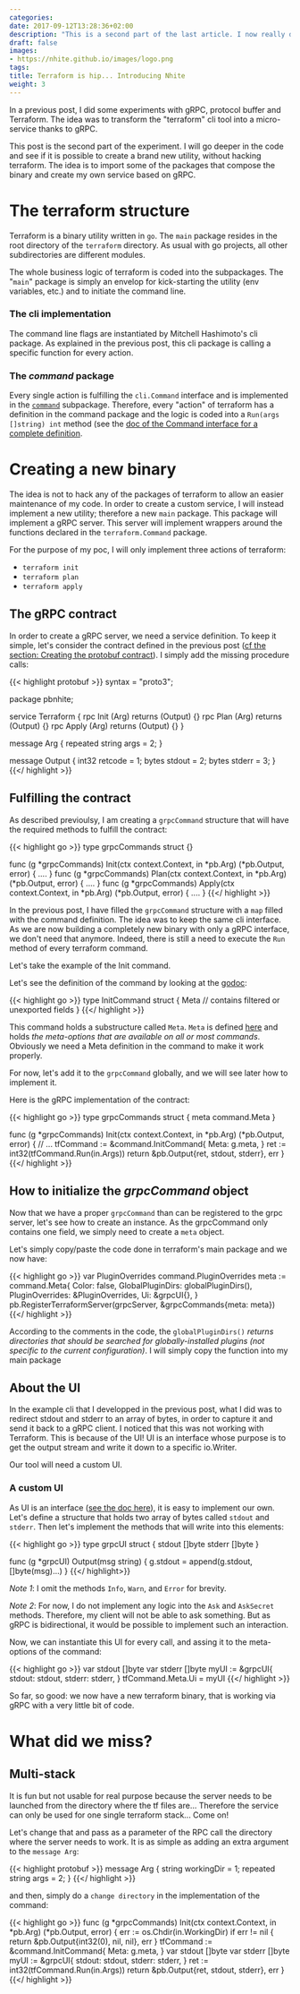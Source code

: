 ```yaml
---
categories:
date: 2017-09-12T13:28:36+02:00
description: "This is a second part of the last article. I now really dig into terraform. This article will explain how to use the Terraform sub-packages in order to create a brand new binary that acts as a gRPC server instead of a cli."
draft: false
images:
- https://nhite.github.io/images/logo.png
tags:
title: Terraform is hip... Introducing Nhite
weight: 3
---
```


In a previous post, I did some experiments with gRPC, protocol buffer and Terraform.
The idea was to transform the "terraform" cli tool into a micro-service thanks to gRPC.

This post is the second part of the experiment. I will go deeper in the code and see if it is possible
to create a brand new utility, without hacking terraform. The idea is to import some of the packages that compose the binary
and create my own service based on gRPC.

# The terraform structure

Terraform is a binary utility written in `go`.
The `main` package resides in the root directory of the `terraform` directory.
As usual with go projects, all other subdirectories are different modules.

The whole business logic of terraform is coded into the subpackages. The "`main`" package is simply an envelop for kick-starting the utility (env variables, etc.) and to initiate the command line.

### The cli implementation

The command line flags are instantiated by Mitchell Hashimoto's cli package.
As explained in the previous post, this cli package is calling a specific function for every action.

### The _command_ package

Every single action is fulfilling the `cli.Command` interface and is implemented in the [`command`](https://godoc.org/github.com/hashicorp/terraform/command) subpackage.
Therefore, every "action" of terraform has a definition in the command package and the logic is coded into a `Run(args []string) int` method (see the [doc of the Command interface for a complete definition](https://godoc.org/github.com/mitchellh/cli#Command).

# Creating a new binary

The idea is not to hack any of the packages of terraform to allow an easier maintenance of my code. 
In order to create a custom service, I will instead implement a new utility; therefore a new `main` package.
This package will implement a gRPC server. This server will implement wrappers around the functions declared in the `terraform.Command` package.

For the purpose of my poc, I will only implement three actions of terraform:

* `terraform init`
* `terraform plan`
* `terraform apply`

## The gRPC contract

In order to create a gRPC server, we need a service definition.
To keep it simple, let's consider the contract defined in the previous post ([cf the section: Creating the protobuf contract](https://blog.owulveryck.info/2017/09/02/from-command-line-tools-to-microservices---the-example-of-hashicorp-tools-terraform-and-grpc.html#creating-the-protobuf-contract)).
I simply add the missing procedure calls:

{{< highlight protobuf >}}
syntax = "proto3";

package pbnhite;

service Terraform {
    rpc Init (Arg) returns (Output) {}
    rpc Plan (Arg) returns (Output) {}
    rpc Apply (Arg) returns (Output) {}
}

message Arg {
    repeated string args = 2;
}

message Output {
    int32 retcode = 1;
    bytes  stdout = 2;
    bytes stderr = 3;
}
{{</ highlight >}}

## Fulfilling the contract

As described previoulsy, I am creating a `grpcCommand` structure that will have the required methods to fulfill the contract:

{{< highlight go >}}
type grpcCommands struct {}

func (g *grpcCommands) Init(ctx context.Context, in *pb.Arg) (*pb.Output, error) {
    ....
}
func (g *grpcCommands) Plan(ctx context.Context, in *pb.Arg) (*pb.Output, error) {
    ....
}
func (g *grpcCommands) Apply(ctx context.Context, in *pb.Arg) (*pb.Output, error) {
    ....
}
{{</ highlight >}}

In the previous post, I have filled the `grpcCommand` structure with a `map` filled with the command definition.
The idea was to keep the same cli interface.
As we are now building a completely new binary with only a gRPC interface, we don't need that anymore.
Indeed, there is still a need to execute the `Run` method of every terraform command.

Let's take the example of the Init command. 

Let's see the definition of the command by looking at the [godoc](https://godoc.org/github.com/hashicorp/terraform/command#InitCommand):

{{< highlight go >}}
type InitCommand struct {
    Meta
    // contains filtered or unexported fields
}
{{</ highlight >}}

This command holds a substructure called `Meta`. `Meta` is defined [here](https://godoc.org/github.com/hashicorp/terraform/command#Meta) and holds _the meta-options that are available on all or most commands_. Obviously we need a Meta definition in the command to make it work properly.

For now, let's add it to the `grpcCommand` globally, and we will see later how to implement it.

Here is the gRPC implementation of the contract:

{{< highlight go >}}
type grpcCommands struct {
    meta command.Meta
}

func (g *grpcCommands) Init(ctx context.Context, in *pb.Arg) (*pb.Output, error) {
    // ...
    tfCommand := &command.InitCommand{
        Meta: g.meta,
    }
    ret := int32(tfCommand.Run(in.Args))
    return &pb.Output{ret, stdout, stderr}, err
}
{{</ highlight >}}

## How to initialize the _grpcCommand_  object

Now that we have a proper `grpcCommand` than can be registered to the grpc server, let's see how to create an instance.
As the grpcCommand only contains one field, we simply need to create a `meta` object.

Let's simply copy/paste the code done in terraform's main package and we now have:

{{< highlight go >}}
var PluginOverrides command.PluginOverrides
meta := command.Meta{
    Color:            false,
    GlobalPluginDirs: globalPluginDirs(),
    PluginOverrides:  &PluginOverrides,
    Ui:               &grpcUI{},
}
pb.RegisterTerraformServer(grpcServer, &grpcCommands{meta: meta})
{{</ highlight >}}

According to the comments in the code, the `globalPluginDirs()` _returns directories that should be searched for
globally-installed plugins (not specific to the current configuration)_.
I will simply copy the function into my main package

## About the UI

In the example cli that I developped in the previous post, what I did was to redirect stdout and stderr to an array of bytes, in order to capture it and send it back to a gRPC client.
I noticed that this was not working with Terraform.
This is because of the UI!
UI is an interface whose purpose is to get the output stream and write it down to a specific io.Writer.

Our tool will need a custom UI.

### A custom UI

As UI is an interface ([see the doc here](https://godoc.org/github.com/mitchellh/cli#Ui)), it is easy to implement our own. Let's define a structure that holds two array of bytes called `stdout` and `stderr`. Then let's implement the methods that will write into this elements:

{{< highlight go >}}
type grpcUI struct {
    stdout []byte
    stderr []byte
}

func (g *grpcUI) Output(msg string) {
    g.stdout = append(g.stdout, []byte(msg)...)
}
{{</ highlight>}}

_Note 1_: I omit the methods `Info`, `Warn`, and `Error` for brevity.

_Note 2_: For now, I do not implement any logic into the `Ask` and `AskSecret` methods. Therefore, my client will not be able to ask something. But as gRPC is bidirectional, it would be possible to implement such an interaction.

Now, we can instantiate this UI for every call, and assing it to the meta-options of the command:

{{< highlight go >}}
var stdout []byte
var stderr []byte
myUI := &grpcUI{
    stdout: stdout,
    stderr: stderr,
}
tfCommand.Meta.Ui = myUI
{{</ highlight >}}

So far, so good: we now have a new terraform binary, that is working via gRPC with a very little bit of code.

# What did we miss?

## Multi-stack
It is fun but not usable for real purpose because the server needs to be launched from the directory where the tf files are... 
Therefore the service can only be used for one single terraform stack... Come on!

Let's change that and pass as a parameter of the RPC call the directory where the server needs to work. It is as simple as adding an extra argument to the `message Arg`:

{{< highlight protobuf >}}
message Arg {
    string workingDir = 1;
    repeated string args = 2;
}
{{</ highlight >}}

and then, simply do a `change directory` in the implementation of the command:

{{< highlight go >}}
func (g *grpcCommands) Init(ctx context.Context, in *pb.Arg) (*pb.Output, error) {
    err := os.Chdir(in.WorkingDir)
    if err != nil {
        return &pb.Output{int32(0), nil, nil}, err
    }
    tfCommand := &command.InitCommand{
        Meta: g.meta,
    }
    var stdout []byte
    var stderr []byte
    myUI := &grpcUI{
        stdout: stdout,
        stderr: stderr,
    }
    ret := int32(tfCommand.Run(in.Args))
    return &pb.Output{ret, stdout, stderr}, err
}
{{</ highlight >}}
